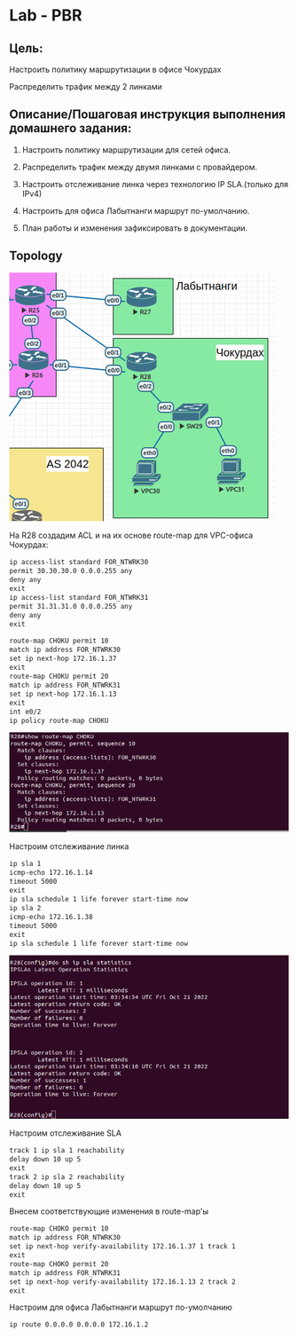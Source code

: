 # Lab - PBR

## Цель:
   Настроить политику маршрутизации в офисе Чокурдах
   
   Распределить трафик между 2 линками


## Описание/Пошаговая инструкция выполнения домашнего задания:
   1. Настроить политику маршрутизации для сетей офиса.
   
   2. Распределить трафик между двумя линками с провайдером.
   
   3. Настроить отслеживание линка через технологию IP SLA.(только для IPv4)
   
   4. Настроить для офиса Лабытнанги маршрут по-умолчанию.
   
   5. План работы и изменения зафиксировать в документации.

## Topology

![](img/topology.png)

   На R28 создадим ACL и на их основе route-map для VPC-офиса Чокурдах:

```
ip access-list standard FOR_NTWRK30
permit 30.30.30.0 0.0.0.255 any
deny any
exit
ip access-list standard FOR_NTWRK31
permit 31.31.31.0 0.0.0.255 any
deny any
exit
```

```
route-map CHOKU permit 10
match ip address FOR_NTWRK30
set ip next-hop 172.16.1.37
exit
route-map CHOKU permit 20
match ip address FOR_NTWRK31
set ip next-hop 172.16.1.13
exit
int e0/2
ip policy route-map CHOKU
```

![](img/pbr_r28.png)

   Настроим отслеживание линка

```
ip sla 1
icmp-echo 172.16.1.14
timeout 5000
exit
ip sla schedule 1 life forever start-time now
ip sla 2
icmp-echo 172.16.1.38
timeout 5000
exit
ip sla schedule 1 life forever start-time now
```

![](img/sla_r28.png)

   Настроим отслеживание SLA

```
track 1 ip sla 1 reachability
delay down 10 up 5
exit
track 2 ip sla 2 reachability
delay down 10 up 5
exit
```
   Внесем соответствующие изменения в route-map'ы

```
route-map CHOKO permit 10
match ip address FOR_NTWRK30
set ip next-hop verify-availability 172.16.1.37 1 track 1
exit
route-map CHOKO permit 20
match ip address FOR_NTWRK31
set ip next-hop verify-availability 172.16.1.13 2 track 2
exit
```

   Настроим для офиса Лабытнанги маршрут по-умолчанию
   
```
ip route 0.0.0.0 0.0.0.0 172.16.1.2
```

